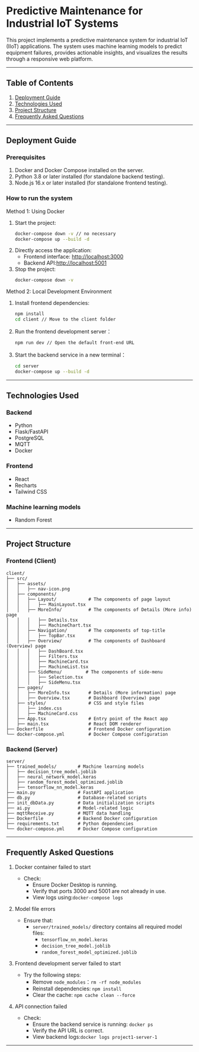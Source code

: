 # Predictive Maintenance for Industrial IoT Systems

This project implements a predictive maintenance system for industrial IoT (IIoT) applications. The system uses machine learning models to predict equipment failures, provides actionable insights, and visualizes the results through a responsive web platform.

---

## Table of Contents

1. [Deployment Guide](#deployment-guide)
2. [Technologies Used](#technologies-used)
3. [Project Structure](#project-structure)
4. [Frequently Asked Questions](#Frequently-Asked-Questions)

---

## Deployment Guide

### Prerequisites

1. Docker and Docker Compose installed on the server.
2. Python 3.8 or later installed (for standalone backend testing).
3. Node.js 16.x or later installed (for standalone frontend testing).

### How to run the system

Method 1: Using Docker

1. Start the project:
   ```bash
   docker-compose down -v // no necessary
   docker-compose up --build -d
   ```
2. Directly access the application:
   - Frontend interface: [http://localhost:3000](http://localhost:3000)
   - Backend API:[http://localhost:5001](http://localhost:5001)
3. Stop the project:
   ```bash
   docker-compose down -v
   ```

Method 2: Local Development Environment

1. Install frontend dependencies:
   ```bash
   npm install
   cd client // Move to the client folder
   ```
2. Run the frontend development server：
   ```bash
   npm run dev // Open the default front-end URL
   ```
3. Start the backend service in a new terminal：
   ```bash
   cd server
   docker-compose up --build -d
   ```

---

## Technologies Used

### Backend

- Python
- Flask/FastAPI
- PostgreSQL
- MQTT
- Docker

### Frontend

- React
- Recharts
- Tailwind CSS

### Machine learning models

- Random Forest

---

## Project Structure

### Frontend (Client)

```
client/
├── src/
│   ├── assets/
│   │   ├── nav-icon.png
│   ├── components/
│   │   ├── Layout/            # The components of page layout
│   │   │   ├── MainLayout.tsx
│   │   ├── MoreInfo/          # The components of Details (More info) page
│   │   │   ├── Details.tsx
│   │   │   ├── MachineChart.tsx
│   │   ├── Navigation/        # The components of top-title
│   │   │   ├── TopBar.tsx
│   │   ├── Overview/          # The components of Dashboard (Overview) page
│   │   │   ├── DashBoard.tsx
│   │   │   ├── Filters.tsx
│   │   │   ├── MachineCard.tsx
│   │   │   ├── MachineList.tsx
│   │   ├── SideMenu/         # The components of side-menu
│   │   │   ├── Selection.tsx
│   │   │   ├── SideMenu.tsx
│   ├── pages/
│   │   ├── MoreInfo.tsx       # Details (More information) page
│   │   ├── Overview.tsx       # Dashboard (Overview) page
│   ├── styles/                # CSS and style files
│   │   ├── index.css
│   │   ├── MachineCard.css
│   ├── App.tsx                # Entry point of the React app
│   ├── main.tsx               # React DOM renderer
├── Dockerfile                 # Frontend Docker configuration
└── docker-compose.yml         # Docker Compose configuration
```

### Backend (Server)

```
server/
├── trained_models/        # Machine learning models
│   ├── decision_tree_model.joblib
│   ├── neural_network_model.keras
│   ├── random_forest_model_optimized.joblib
│   ├── tensorflow_nn_model.keras
├── main.py                # FastAPI application
├── db.py                  # Database-related scripts
├── init_dbData.py         # Data initialization scripts
├── ai.py                  # Model-related logic
├── mqttReceive.py         # MQTT data handling
├── Dockerfile             # Backend Docker configuration
├── requirements.txt       # Python dependencies
└── docker-compose.yml     # Docker Compose configuration
```

---

## Frequently Asked Questions

1. Docker container failed to start

   - Check:
     - Ensure Docker Desktop is running.
     - Verify that ports 3000 and 5001 are not already in use.
     - View logs using:`docker-compose logs`

2. Model file errors

   - Ensure that:
     - `server/trained_models/` directory contains all required model files:
       - `tensorflow_nn_model.keras`
       - `decision_tree_model.joblib`
       - `random_forest_model_optimized.joblib`

3. Frontend development server failed to start

   - Try the following steps:
     - Remove `node_modules`：`rm -rf node_modules`
     - Reinstall dependencies: `npm install`
     - Clear the cache: `npm cache clean --force`

4. API connection failed
   - Check:
     - Ensure the backend service is running: `docker ps`
     - Verify the API URL is correct.
     - View backend logs:`docker logs project1-server-1`

---
